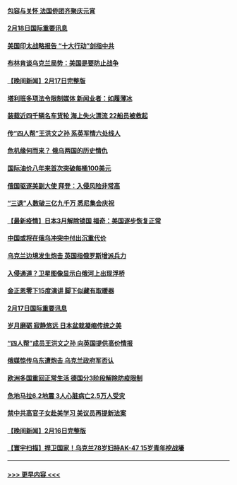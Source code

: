 #### [包容与关怀 法国侨团齐聚庆元宵](../pages/prog202/a103351114.md?t=02182250) 
#### [2月18日国际重要讯息](../pages/prog202/a103351084.md?t=02182250) 
#### [美国印太战略报告 “十大行动”剑指中共](../pages/prog202/a103351067.md?t=02182250) 
#### [布林肯谈乌克兰局势：美国是要防止战争](../pages/prog202/a103350968.md?t=02182250) 
#### [【晚间新闻】2月17日完整版](../pages/prog202/a103350845.md?t=02182250) 
#### [塔利班多项法令限制媒体 新闻业者：如履薄冰](../pages/prog202/a103350765.md?t=02182250) 
#### [装载近四千辆名车货轮 海上失火漂流 22船员被救起](../pages/prog202/a103350801.md?t=02182250) 
#### [传“四人帮”王洪文之孙 系英军情六处线人](../pages/prog202/a103350707.md?t=02182250) 
#### [危机缘何而来？ 俄乌两国的历史情仇](../pages/prog202/a103350715.md?t=02182250) 
#### [国际油价八年来首次突破每桶100美元](../pages/prog202/a103350598.md?t=02182250) 
#### [俄国驱逐美副大使 拜登：入侵风险非常高](../pages/prog202/a103350645.md?t=02182250) 
#### [“三退”人数破三亿九千万 悉尼集会庆祝](../pages/prog202/a103350463.md?t=02182250) 
#### [【最新疫情】日本3月解除锁国 福奇：美国逐步恢复正常](../pages/prog202/a103350407.md?t=02182250) 
#### [中国或将在俄乌冲突中付出沉重代价](../pages/prog202/a103350477.md?t=02182250) 
#### [乌克兰边境发生炮击 英国指俄罗斯增派兵力](../pages/prog202/a103350433.md?t=02182250) 
#### [入侵通道？卫星图像显示白俄河上出现浮桥](../pages/prog202/a103350220.md?t=02182250) 
#### [金正恩零下15度演讲 脚下似藏有取暖器](../pages/prog202/a103350238.md?t=02182250) 
#### [2月17日国际重要讯息](../pages/prog202/a103350251.md?t=02182250) 
#### [岁月磨砺 寂静悠远 日本盆栽凝缩传统之美](../pages/prog202/a103350242.md?t=02182250) 
#### [“四人帮”成员王洪文之孙 向英国提供高价情报](../pages/prog202/a103350168.md?t=02182250) 
#### [俄媒惊传乌东遭炮击 乌克兰政府军否认](../pages/prog202/a103350076.md?t=02182250) 
#### [欧洲多国重回正常生活 德国分3阶段解除防疫限制](../pages/prog202/a103350059.md?t=02182250) 
#### [危地马拉6.2地震 3人心脏病亡2.5万人受灾](../pages/prog202/a103349982.md?t=02182250) 
#### [禁中共高官子女赴美学习 美议员再提新法案](../pages/prog202/a103350012.md?t=02182250) 
#### [【晚间新闻】2月16日完整版](../pages/prog202/a103349945.md?t=02182250) 
#### [【寰宇扫描】捍卫国家！乌克兰78岁妇持AK-47 15岁青年挖战壕](../pages/prog202/a103349691.md?t=02182250) 

----
#### [ >>> 更早内容 <<< ](../indexes/prog202-earlier.md)

